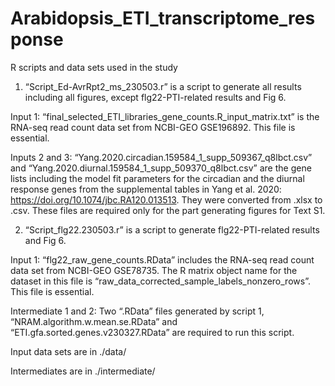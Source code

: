 # Arabidopsis_ETI_transcriptome_response

R scripts and data sets used in the study
1. “Script_Ed-AvrRpt2_ms_230503.r” is a script to generate all results including all figures, except flg22-PTI-related results and Fig 6.

Input 1: “final_selected_ETI_libraries_gene_counts.R_input_matrix.txt” is the RNA-seq read count data set from NCBI-GEO GSE196892. This file is essential.

Inputs 2 and 3: “Yang.2020.circadian.159584_1_supp_509367_q8lbct.csv” and “Yang.2020.diurnal.159584_1_supp_509370_q8lbct.csv” are the gene lists including the model fit parameters for the circadian and the diurnal response genes from the supplemental tables in Yang et al. 2020: https://doi.org/10.1074/jbc.RA120.013513. They were converted from .xlsx to .csv. These files are required only for the part generating figures for Text S1.


2. “Script_flg22.230503.r” is a script to generate flg22-PTI-related results and Fig 6. 

Input 1: “flg22_raw_gene_counts.RData” includes the RNA-seq read count data set from NCBI-GEO GSE78735. The R matrix object name for the dataset in this file is “raw_data_corrected_sample_labels_nonzero_rows”. This file is essential.

Intermediate 1 and 2: Two “.RData” files generated by script 1, “NRAM.algorithm.w.mean.se.RData” and “ETI.gfa.sorted.genes.v230327.RData” are required to run this script.


Input data sets are in ./data/

Intermediates are in ./intermediate/
